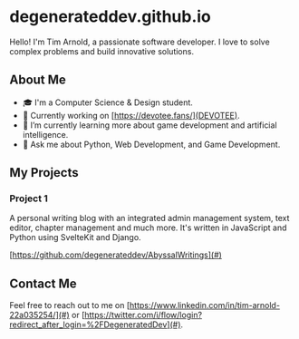# degenerateddev.github.io

Hello! I'm Tim Arnold, a passionate software developer. I love to solve complex problems and build innovative solutions.

## About Me

- 🎓 I'm a Computer Science & Design student.
- 💼 Currently working on [https://devotee.fans/](DEVOTEE).
- 🌱 I’m currently learning more about game development and artificial intelligence.
- 💬 Ask me about Python, Web Development, and Game Development.

## My Projects

### Project 1
A personal writing blog with an integrated admin management system, text editor, chapter management and much more.
It's written in JavaScript and Python using SvelteKit and Django.

[https://github.com/degenerateddev/AbyssalWritings](#)

## Contact Me

Feel free to reach out to me on [https://www.linkedin.com/in/tim-arnold-22a035254/](#) or [https://twitter.com/i/flow/login?redirect_after_login=%2FDegeneratedDev](#).
